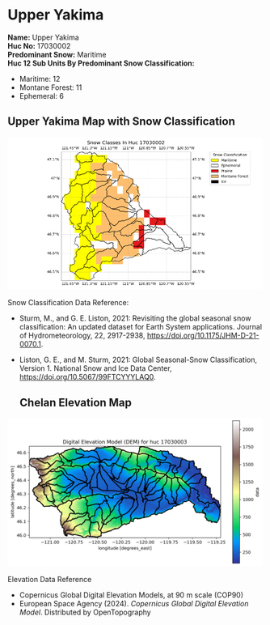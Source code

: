 # Upper Yakima


**Name:**             Upper Yakima <br>
**Huc No:**           17030002 <br> 
**Predominant Snow:** Maritime <br>
**Huc 12 Sub Units By Predominant Snow Classification:**
- Maritime: 12
- Montane Forest: 11
- Ephemeral: 6


## Upper Yakima Map with Snow Classification 

![Snow Classes Map](../basic_maps/Snow_classes_in_17030002.png)

Snow Classification Data Reference: 
- Sturm, M., and G. E. Liston, 2021: Revisiting the global seasonal snow classification: An updated dataset for Earth System applications.  Journal of Hydrometeorology, 22, 2917-2938, https://doi.org/10.1175/JHM-D-21-0070.1.
- Liston, G. E., and M. Sturm, 2021: Global Seasonal-Snow Classification, Version 1. National Snow and Ice Data Center, https://doi.org/10.5067/99FTCYYYLAQ0.

  ## Chelan Elevation Map 
![Elevation Map](../basic_maps/dem_huc17030003.png)

Elevation Data Reference 
- Copernicus Global Digital Elevation Models, at 90 m scale (COP90)
- European Space Agency (2024).  <i>Copernicus Global Digital Elevation Model</i>.  Distributed by OpenTopography
